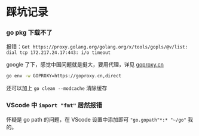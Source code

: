 # 踩坑记录

### go pkg 下载不了

报错：`Get https://proxy.golang.org/golang.org/x/tools/gopls/@v/list: dial tcp 172.217.24.17:443: i/o timeout`

google 了下，感觉中国问题就是挺大，要用代理，详见 [goproxy.cn](https://github.com/goproxy/goproxy.cn)

```bash
go env -w GOPROXY=https://goproxy.cn,direct
```

还可以加上 `go clean --modcache` 清除缓存

### VScode 中 `import "fmt"` 居然报错

怀疑是 go path 的问题，在 VScode 设置中添加即可 `"go.gopath"*:* "~/go"` 我的。

